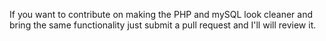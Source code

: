 If you want to contribute on making the PHP and mySQL look cleaner and bring the same functionality just submit a pull request and I'll will review it.
